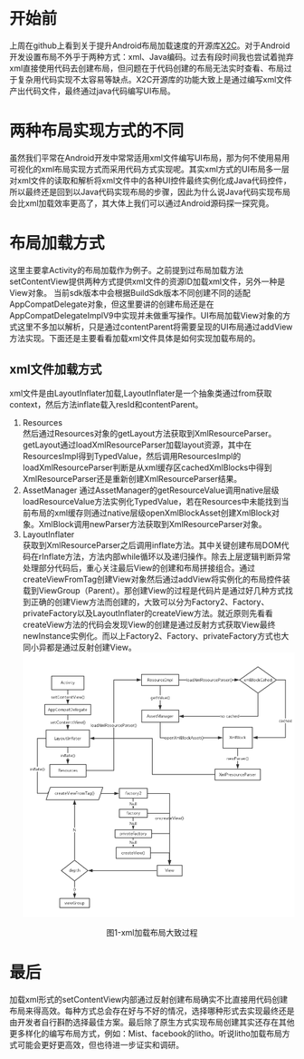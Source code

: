 # 开始前
上周在github上看到关于提升Android布局加载速度的开源库[X2C](https://github.com/iReaderAndroid/X2C)。对于Android开发设置布局不外乎于两种方式：xml、Java编码。过去有段时间我也尝试着抛弃xml直接使用代码去创建布局，但问题在于代码创建的布局无法实时查看、布局过于复杂用代码实现不太容易等缺点。X2C开源库的功能大致上是通过编写xml文件产出代码文件，最终通过java代码编写UI布局。
# 两种布局实现方式的不同
虽然我们平常在Android开发中常常适用xml文件编写UI布局，那为何不使用易用可视化的xml布局实现方式而采用代码方式实现呢。其实xml方式的UI布局多一层对xml文件的读取和解析将xml文件中的各种UI控件最终实例化成Java代码控件，所以最终还是回到以Java代码实现布局的步骤，因此为什么说Java代码实现布局会比xml加载效率更高了，其大体上我们可以通过Android源码探一探究竟。
# 布局加载方式
这里主要拿Activity的布局加载作为例子。之前提到过布局加载方法setContentView提供两种方式提供xml文件的资源ID加载xml文件，另外一种是View对象。
当前sdk版本中会根据BuildSdk版本不同创建不同的适配AppCompatDelegate对象，但这里要讲的创建布局还是在AppCompatDelegateImplV9中实现并未做重写操作。UI布局加载View对象的方式这里不多加以解析，只是通过contentParent将需要呈现的UI布局通过addView方法实现。下面还是主要看看加载xml文件具体是如何实现加载布局的。

## xml文件加载方式
xml文件是由LayoutInflater加载,LayoutInflater是一个抽象类通过from获取context，然后方法inflate载入resId和contentParent。
1. Resources    
然后通过Resources对象的getLayout方法获取到XmlResourceParser。getLayout通过loadXmlResourceParser加载layout资源，其中在ResourcesImpl得到TypedValue，然后调用ResourcesImpl的loadXmlResourceParser判断是从xml缓存区cachedXmlBlocks中得到XmlResourceParser还是重新创建XmlResourceParser结果。
2. AssetManager 
通过AssetManager的getResourceValue调用native层级loadResourceValue方法实例化TypedValue，若在Resources中未能找到当前布局的xml缓存则通过native层级openXmlBlockAsset创建XmlBlock对象。XmlBlock调用newParser方法获取到XmlResourceParser对象。
3. LayoutInflater   
获取到XmlResourceParser之后调用inflate方法。其中关键创建布局DOM代码在rInflate方法，方法内部while循环以及递归操作。除去上层逻辑判断异常处理部分代码后，重心关注最后View的创建和布局拼接组合。通过createViewFromTag创建View对象然后通过addView将实例化的布局控件装载到ViewGroup（Parent）。那创建View的过程是代码片是通过好几种方式找到正确的创建View方法而创建的，大致可以分为Factory2、Factory、privateFactory以及LayoutInflater的createView方法。就近原则先看看createView方法的代码会发现View的创建是通过反射方式获取View最终newInstance实例化。而以上Factory2、Factory、privateFactory方式也大同小异都是通过反射创建View。
![](../art/setContentView_process.png)
<center>图1-xml加载布局大致过程</center>

# 最后
加载xml形式的setContentView内部通过反射创建布局确实不比直接用代码创建布局来得高效。每种方式总会存在好与不好的情况，选择哪种形式去实现最终还是由开发者自行斟酌选择最佳方案。最后除了原生方式实现布局创建其实还存在其他更多样化的编写布局方式，例如：Mist、facebook的litho。听说litho加载布局方式可能会更好更高效，但也待进一步证实和调研。